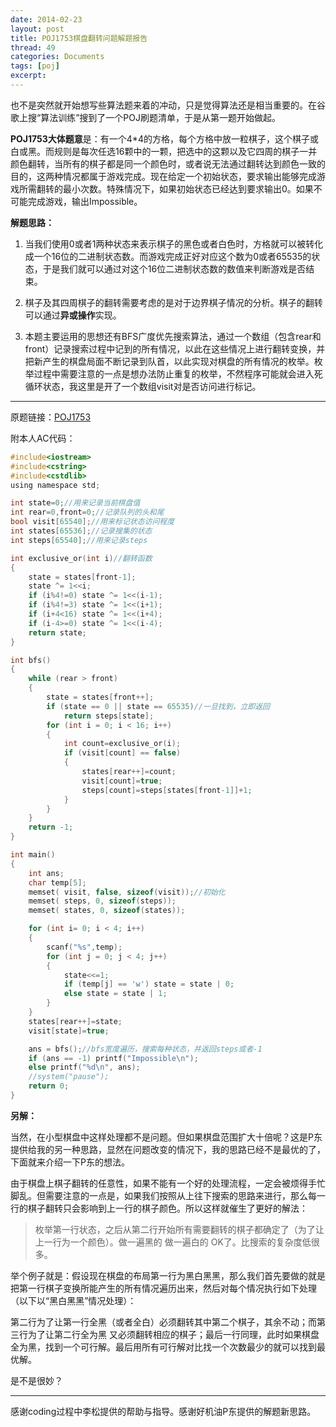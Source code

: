 ```yaml
---
date: 2014-02-23
layout: post
title: POJ1753棋盘翻转问题解题报告
thread: 49
categories: Documents
tags: [poj]
excerpt: 
---
```


也不是突然就开始想写些算法题来着的冲动，只是觉得算法还是相当重要的。在谷歌上搜“算法训练”搜到了一个POJ刷题清单，于是从第一题开始做起。

**POJ1753大体题意**是：有一个4*4的方格，每个方格中放一粒棋子，这个棋子或白或黑。而规则是每次任选16颗中的一颗，把选中的这颗以及它四周的棋子一并颜色翻转，当所有的棋子都是同一个颜色时，或者说无法通过翻转达到颜色一致的目的，这两种情况都属于游戏完成。现在给定一个初始状态，要求输出能够完成游戏所需翻转的最小次数。特殊情况下，如果初始状态已经达到要求输出0。如果不可能完成游戏，输出Impossible。

**解题思路：**

1. 当我们使用0或者1两种状态来表示棋子的黑色或者白色时，方格就可以被转化成一个16位的二进制状态数。而游戏完成正好对应这个数为0或者65535的状态，于是我们就可以通过对这个16位二进制状态数的数值来判断游戏是否结束。

2. 棋子及其四周棋子的翻转需要考虑的是对于边界棋子情况的分析。棋子的翻转可以通过**异或操作**实现。

3. 本题主要运用的思想还有BFS广度优先搜索算法，通过一个数组（包含rear和front）记录搜索过程中记到的所有情况，以此在这些情况上进行翻转变换，并把新产生的棋盘局面不断记录到队首，以此实现对棋盘的所有情况的枚举。枚举过程中需要注意的一点是想办法防止重复的枚举，不然程序可能就会进入死循环状态，我这里是开了一个数组visit对是否访问进行标记。

----

原题链接：[POJ1753](http://poj.org/problem?id=1753)

附本人AC代码：

```c
#include<iostream>
#include<cstring>
#include<cstdlib>
using namespace std;

int state=0;//用来记录当前棋盘值
int rear=0,front=0;//记录队列的头和尾
bool visit[65540];//用来标记状态访问程度
int states[65536];//记录搜集的状态
int steps[65540];//用来记录steps

int exclusive_or(int i)//翻转函数
{
	state = states[front-1];
	state ^= 1<<i;
	if (i%4!=0) state ^= 1<<(i-1);
	if (i%4!=3) state ^= 1<<(i+1);
	if (i+4<16) state ^= 1<<(i+4);
	if (i-4>=0) state ^= 1<<(i-4);
	return state;
}

int bfs()
{
	while (rear > front)
	{
		state = states[front++];
		if (state == 0 || state == 65535)//一旦找到，立即返回
			return steps[state];
		for (int i = 0; i < 16; i++)
		{
			int count=exclusive_or(i);
			if (visit[count] == false)
			{
				states[rear++]=count;
				visit[count]=true;
				steps[count]=steps[states[front-1]]+1;
			}
		}
	}
	return -1;
}

int main()
{
	int ans;
	char temp[5];
	memset( visit, false, sizeof(visit));//初始化
	memset( steps, 0, sizeof(steps));
	memset( states, 0, sizeof(states));

	for (int i= 0; i < 4; i++)
	{
		scanf("%s",temp);
		for (int j = 0; j < 4; j++)
		{
			state<<=1;
			if (temp[j] == 'w') state = state | 0;
			else state = state | 1;
		}
	}
	states[rear++]=state;
	visit[state]=true;

	ans = bfs();//bfs宽度遍历，搜索每种状态，并返回steps或者-1
	if (ans == -1) printf("Impossible\n");
	else printf("%d\n", ans);
	//system("pause");
	return 0;
}
```

**另解：**

当然，在小型棋盘中这样处理都不是问题。但如果棋盘范围扩大十倍呢？这是P东提供给我的另一种思路，显然在问题改变的情况下，我的思路已经不是最优的了，下面就来介绍一下P东的想法。

由于棋盘上棋子翻转的任意性，如果不能有一个好的处理流程，一定会被烦得手忙脚乱。但需要注意的一点是，如果我们按照从上往下搜索的思路来进行，那么每一行的棋子翻转只会影响到上一行的棋子颜色。所以这样就催生了更好的解法：

>枚举第一行状态，之后从第二行开始所有需要翻转的棋子都确定了（为了让上一行为一个颜色）。做一遍黑的 做一遍白的 OK了。比搜索的复杂度低很多。

举个例子就是：假设现在棋盘的布局第一行为黑白黑黑，那么我们首先要做的就是把第一行棋子变换所能产生的所有情况遍历出来，然后对每个情况执行如下处理（以下以“黑白黑黑”情况处理）：

第二行为了让第一行全黑（或者全白）必须翻转其中第二个棋子，其余不动；而第三行为了让第二行全为黑 又必须翻转相应的棋子；最后一行同理，此时如果棋盘全为黑，找到一个可行解。最后用所有可行解对比找一个次数最少的就可以找到最优解。

是不是很妙？

----

感谢coding过程中李松提供的帮助与指导。感谢好机油P东提供的解题新思路。